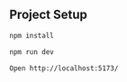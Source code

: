 ## Project Setup

```sh
npm install
```
```sh
npm run dev
```
```sh
Open http://localhost:5173/
```
